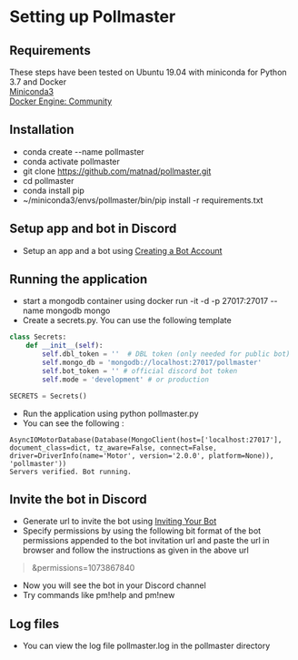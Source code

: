 # Setting up Pollmaster

## Requirements

These steps have been tested on Ubuntu 19.04 with miniconda for Python 3.7 and Docker  
[Miniconda3](https://docs.conda.io/en/latest/miniconda.html)  
[Docker Engine: Community](https://docs.docker.com/install/linux/docker-ce/ubuntu/)

## Installation

- conda create --name pollmaster
- conda activate pollmaster
- git clone https://github.com/matnad/pollmaster.git
- cd pollmaster
- conda install pip
- ~/miniconda3/envs/pollmaster/bin/pip install -r requirements.txt

##  Setup app and bot in Discord 

- Setup an app and a bot using [Creating a Bot Account](https://discordpy.readthedocs.io/en/latest/discord.html#creating-a-bot-account)

## Running the application

- start a mongodb container using docker run -it -d -p 27017:27017 --name mongodb mongo
- Create a secrets.py. You can use the following template

```python
class Secrets:
    def __init__(self):
        self.dbl_token = ''  # DBL token (only needed for public bot)
        self.mongo_db = 'mongodb://localhost:27017/pollmaster'
        self.bot_token = '' # official discord bot token
        self.mode = 'development' # or production

SECRETS = Secrets()
```

- Run the application using python pollmaster.py
- You can see the following :
```
AsyncIOMotorDatabase(Database(MongoClient(host=['localhost:27017'], document_class=dict, tz_aware=False, connect=False, driver=DriverInfo(name='Motor', version='2.0.0', platform=None)), 'pollmaster'))
Servers verified. Bot running.
```
##  Invite the bot in Discord 

- Generate url to invite the bot using [Inviting Your Bot](https://discordpy.readthedocs.io/en/latest/discord.html#inviting-your-bot)
- Specify permissions by using the following bit format of the bot permissions appended to the bot invitation url and paste the url in browser and follow the instructions as given in the above url 

> &permissions=1073867840

- Now you will see the bot in your Discord channel
- Try commands like pm!help and pm!new

## Log files

- You can view the log file pollmaster.log in the pollmaster directory